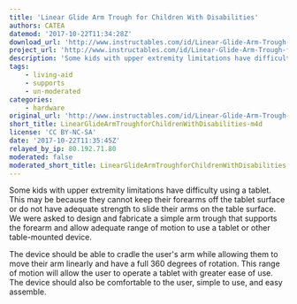 ```yaml
---
title: 'Linear Glide Arm Trough for Children With Disabilities'
authors: CATEA
datemod: '2017-10-22T11:34:28Z'
download_url: 'http://www.instructables.com/id/Linear-Glide-Arm-Trough-for-Children-with-Cerebral/'
project_url: 'http://www.instructables.com/id/Linear-Glide-Arm-Trough-for-Children-with-Cerebral'
description: 'Some kids with upper extremity limitations have difficulty using a tablet. '
tags:
    - living-aid
    - supports
    - un-moderated
categories:
    - hardware
original_url: 'http://www.instructables.com/id/Linear-Glide-Arm-Trough-for-Children-with-Cerebral'
short_title: LinearGlideArmTroughforChildrenWithDisabilities-m4d
license: 'CC BY-NC-SA'
date: '2017-10-22T11:35:45Z'
relayed_by_ip: 80.192.71.80
moderated: false
moderated_short_title: LinearGlideArmTroughforChildrenWithDisabilities
---
```

Some kids with upper extremity limitations have difficulty using a tablet. This may be because they cannot keep their forearms off the tablet surface or do not have adequate strength to slide their arms on the table surface. We were asked to design and fabricate a simple arm trough that supports the forearm and allow adequate range of motion to use a tablet or other table-mounted device.

The device should be able to cradle the user's arm while allowing them to move their arm linearly and have a full 360 degrees of rotation. This range of motion will allow the user to operate a tablet with greater ease of use. The device should also be comfortable to the user, simple to use, and easy assemble.